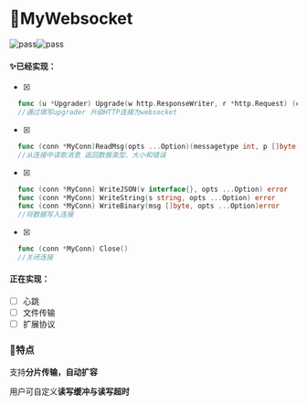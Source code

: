 # 🎉MyWebsocket

![pass](https://img.shields.io/badge/building-pass-green)![pass](https://img.shields.io/badge/checks-pass-green)

#### ✨**已经实现：**

- [x]
```go
  func (u *Upgrader) Upgrade(w http.ResponseWriter, r *http.Request) (conn *MyConn, err error)
  //通过填写upgrader 升级HTTP连接为websocket
  ```

- [x]
```go
  func (conn *MyConn)ReadMsg(opts ...Option)(messagetype int, p []byte, err error)
  //从连接中读取消息 返回数据类型、大小和错误
  ```

- [x] 
```go
  func (conn *MyConn) WriteJSON(v interface{}, opts ...Option) error
  func (conn *MyConn) WriteString(s string, opts ...Option) error
  func (conn *MyConn) WriteBinary(msg []byte, opts ...Option)error
  //将数据写入连接
  ```

- [x]
```go
  func (conn *MyConn) Close()
  //关闭连接
  ```

#### 正在实现：

- [ ] 心跳
- [ ] 文件传输
- [ ] 扩展协议

### 🎁特点

支持**分片传输，自动扩容**

用户可自定义**读写缓冲与读写超时**

